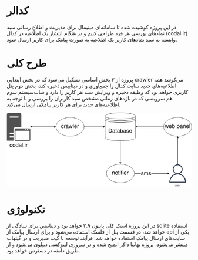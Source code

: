 # کدالر
در این پروژه کوشیده شده تا سامانه‌ای مینیمال برای مدیریت و اطلاع رسانی سبد نمادهای بورسی هر فرد طراحی کنیم و در هنگام انتشار یک اطلاعیه در کدال (codal.ir) وابسته به سبد نمادهای کاربر یک اطلاعیه به صورت پیامک برای کاربر ارسال شود.


# طرح کلی
پروژه از ۳ بخش اساسی تشکیل می‌شود که در بخش ابتدایی crawler می‌کوشد همه اطلاعیه‌های جدید سایت کدال را جمع‌آوری و در دیتابیس ذخیره کند، بخش دوم پنل کاربری خواهد بود که وظیفه ذخیره و ویرایش سبد هر کاربر را دارد و ساب‌سیستم سوم هم سرویسی که در بازه‌های زمانی مشخص سبد کاربران را بررسی و با توجه به اطلاعیه‌های جدید برای هر کاربر پیامکی ارسال می‌کند.

![project diagram](diagram.jpg "project diagram")

# تکنو‌لوژی 
در این پروژه استک کلی پایتون ۳.۹ خواهد بود و دیتابیس برای سادگی از sqlite استفاده خواهد شد، در قسمت پنل از فلسک استفاده می‌شود و برای ارسال پیامک از api یکی از سایت‌های ارسال پیامک استفاده خواهد شد. فرآیند توسعه با گیت مدیریت و در گیتهاب منتشر می‌شود، پروژه نهایتا داکر ایمیج شده و در سروری لینوکسی دیپلوی می‌شود و از طریق دامنه در دسترس خواهد بود.

